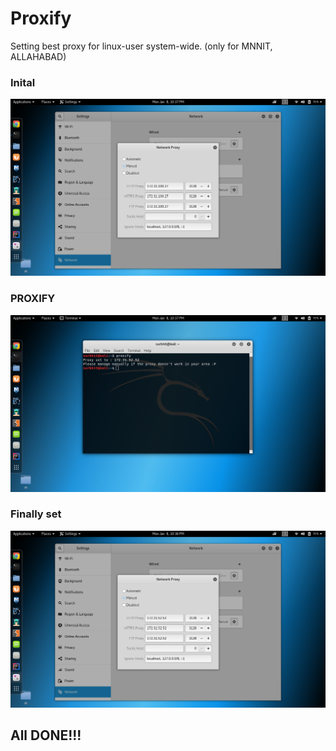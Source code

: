 # Proxify
Setting best proxy for linux-user system-wide.
(only for MNNIT, ALLAHABAD)

### Inital
![Initial](https://github.com/surbhitawasthi/Proxify/blob/master/Screenshot%20from%202018-01-08%2022-37-18.png)

### PROXIFY
![proxify](https://github.com/surbhitawasthi/Proxify/blob/master/Screenshot%20from%202018-01-08%2022-37-51.png)

### Finally set
![final](https://github.com/surbhitawasthi/Proxify/blob/master/Screenshot%20from%202018-01-08%2022-38-05.png)

## All DONE!!!
